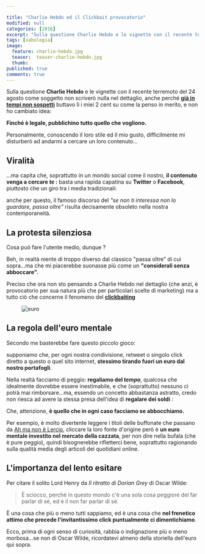 ```yaml
---

title: "Charlie Hebdo ed il Clickbait provocatorio"
modified: null
categories: [2016]
excerpt: "Sulla questione Charlie Hebdo e le vignette con il recente terremoto del 24 agosto come soggetto non dirò..."
tags: [xabologia]
image: 
  feature: charlie-hebdo.jpg
  teaser:  teaser-charlie-hebdo.jpg
  thumb: 
published: true
comments: true
---
```


Sulla questione **Charlie Hebdo** e le vignette con il recente terremoto del 24 agosto come soggetto non scriverò nulla nel dettaglio, anche perché **[già in tempi non sospetti](https://t.co/Ur1QH2FjP1)** buttavo lì i miei 2 cent su come la penso in merito, e non ho cambiato idea: 

**Finché è legale, pubblichino tutto quello che vogliono.**

Personalmente, conoscendo il loro stile ed il mio gusto, difficilmente mi disturberò ad andarmi a cercare un loro contenuto...

## Viralità 

...ma capita che, soprattutto in un mondo social come il nostro, **il contenuto venga a cercare _te_ :** basta una rapida capatina su **Twitter** o **Facebook**, piuttosto che un giro tra i media tradizionali:

anche per questo, il famoso discorso del _"se non ti interessa non lo guardare, passa oltre"_ risulta decisamente obsoleto nella nostra contemporaneità.

## La protesta silenziosa

Cosa può fare l'utente medio, dunque ?

Beh, in realtà niente di troppo diverso dal classico "passa oltre" di cui sopra...ma che mi piacerebbe suonasse più come un **"considerali senza abboccare".**

Preciso che ora non sto pensando a Charlie Hebdo nel dettaglio (che anzi, è provocatorio per sua natura più che per particolari scelte di marketing) ma a tutto ciò che concerne il fenomeno del **[clickbaiting](https://it.wikipedia.org/wiki/Clickbait)**

<figure>
<img src="https://upload.wikimedia.org/wikipedia/commons/6/65/Euro_coins_and_banknotes.jpg" alt="euro">
</figure>

## La regola dell'euro mentale

Secondo me basterebbe fare questo piccolo gioco: 

supponiamo che, per ogni nostra condivisione, retweet o singolo click diretto a questo o quel sito internet, **stessimo tirando fuori un euro dal nostro portafogli**.

Nella realtà facciamo di peggio: **regaliamo del *tempo***, qualcosa che idealmente dovrebbe essere inestimabile, e che (soprattutto) nessuno ci potrà mai rimborsare...ma, essendo un concetto abbastanza astratto, credo non riesca ad avere la stessa presa dell'idea di **regalare dei soldi** :

Che, attenzione, **è quello che in ogni caso facciamo se abbocchiamo.**

Per esempio, è molto divertente leggere i titoli delle buffonate che passano da [Ah ma non è Lercio](https://www.facebook.com/ahmanonelercio/), cliccare la loro fonte d'origine però è **un euro mentale investito nel mercato della cazzata**, per non dire nella bufala (che è pure peggio), quindi bisognerebbe rifletterci bene, soprattutto ragionando sulla qualità media degli articoli dei quotidiani online.

## L'importanza del lento esitare

Per citare il solito Lord Henry da _Il ritratto di Dorian Grey_ di Oscar Wilde: 

> È sciocco, perché in questo mondo c'è una sola cosa peggiore del
far parlar di sé, ed è il non far parlar di sé.

È una cosa che più o meno tutti sappiamo, ed è una cosa che **nel frenetico attimo che precede l'invitantissimo click puntualmente ci dimentichiamo**.

Ecco, prima di ogni senso di curiosità, rabbia o indignazione più o meno morbosa...se non di Oscar Wilde, ricordatevi almeno della storiella dell'euro qui sopra.